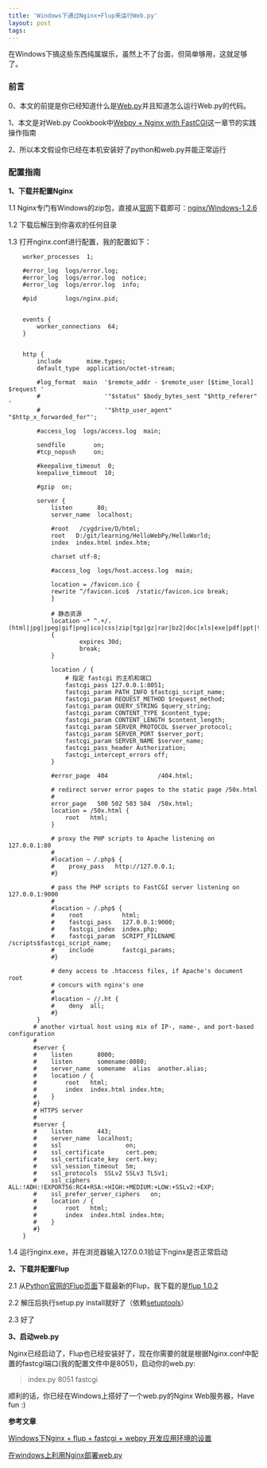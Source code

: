 ```yaml
---
title: 'Windows下通过Nginx+Flup来运行Web.py'
layout: post
tags:
---
```


在Windows下搞这些东西纯属娱乐，虽然上不了台面，但简单够用，这就足够了。

### 前言

0、本文的前提是你已经知道什么是[Web.py](http://webpy.org/)并且知道怎么运行Web.py的代码。  

1、本文是对Web.py Cookbook中[Webpy + Nginx with FastCGI](http://webpy.org/cookbook/fastcgi-nginx)这一章节的实践操作指南  

2、所以本文假设你已经在本机安装好了python和web.py并能正常运行  


### 配置指南

**1、下载并配置Nginx**  

1.1 Nginx专门有Windows的zip包，直接从[官网](http://nginx.org/en/download.html)下载即可：[nginx/Windows-1.2.6](http://nginx.org/download/nginx-1.2.6.zip)  


1.2 下载后解压到你喜欢的任何目录  

1.3 打开nginx.conf进行配置，我的配置如下：  


```shell
    worker_processes  1;
     
    #error_log  logs/error.log;
    #error_log  logs/error.log  notice;
    #error_log  logs/error.log  info;
     
    #pid        logs/nginx.pid;
     
     
    events {
        worker_connections  64;
    }
     
     
    http {
        include       mime.types;
        default_type  application/octet-stream;
     
        #log_format  main  '$remote_addr - $remote_user [$time_local] $request '
        #                  '"$status" $body_bytes_sent "$http_referer" '
        #                  '"$http_user_agent" "$http_x_forwarded_for"';
     
        #access_log  logs/access.log  main;
     
        sendfile        on;
        #tcp_nopush     on;
     
        #keepalive_timeout  0;
        keepalive_timeout  10;
     
        #gzip  on;
     
        server {
            listen       80;
            server_name  localhost;
           
            #root   /cygdrive/D/html;
            root   D:/git/learning/HelloWebPy/HelloWorld;
            index  index.html index.htm;
     
            charset utf-8;
     
            #access_log  logs/host.access.log  main;
            
            location = /favicon.ico {
    	    rewrite ^/favicon.ico$  /static/favicon.ico break;
            }
    
            # 静态资源
            location ~* ^.+/.(html|jpg|jpeg|gif|png|ico|css|zip|tgz|gz|rar|bz2|doc|xls|exe|pdf|ppt|txt|tar|mid|midi|wav|bmp|rtf|js)$
            {
                    expires 30d;
                    break;
            }
     
            location / {
                # 指定 fastcgi 的主机和端口
                fastcgi_pass 127.0.0.1:8051;
                fastcgi_param PATH_INFO $fastcgi_script_name;
                fastcgi_param REQUEST_METHOD $request_method;
                fastcgi_param QUERY_STRING $query_string;
                fastcgi_param CONTENT_TYPE $content_type;
                fastcgi_param CONTENT_LENGTH $content_length;
                fastcgi_param SERVER_PROTOCOL $server_protocol;
                fastcgi_param SERVER_PORT $server_port;
                fastcgi_param SERVER_NAME $server_name;
                fastcgi_pass_header Authorization;
                fastcgi_intercept_errors off;
            }
     
            #error_page  404              /404.html;
     
            # redirect server error pages to the static page /50x.html
            #
            error_page   500 502 503 504  /50x.html;
            location = /50x.html {
                root   html;
            }
     
            # proxy the PHP scripts to Apache listening on 127.0.0.1:80
            #
            #location ~ /.php$ {
            #    proxy_pass   http://127.0.0.1;
            #}
     
            # pass the PHP scripts to FastCGI server listening on 127.0.0.1:9000
            #
            #location ~ /.php$ {
            #    root           html;
            #    fastcgi_pass   127.0.0.1:9000;
            #    fastcgi_index  index.php;
            #    fastcgi_param  SCRIPT_FILENAME  /scripts$fastcgi_script_name;
            #    include        fastcgi_params;
            #}
     
            # deny access to .htaccess files, if Apache's document root
            # concurs with nginx's one
            #
            #location ~ //.ht {
            #    deny  all;
            #}
        }
       # another virtual host using mix of IP-, name-, and port-based configuration
       #
       #server {
       #    listen       8000;
       #    listen       somename:8080;
       #    server_name  somename  alias  another.alias;
       #    location / {
       #        root   html;
       #        index  index.html index.htm;
       #    }
       #}
       # HTTPS server
       #
       #server {
       #    listen       443;
       #    server_name  localhost;
       #    ssl                  on;
       #    ssl_certificate      cert.pem;
       #    ssl_certificate_key  cert.key;
       #    ssl_session_timeout  5m;
       #    ssl_protocols  SSLv2 SSLv3 TLSv1;
       #    ssl_ciphers  ALL:!ADH:!EXPORT56:RC4+RSA:+HIGH:+MEDIUM:+LOW:+SSLv2:+EXP;
       #    ssl_prefer_server_ciphers   on;
       #    location / {
       #        root   html;
       #        index  index.html index.htm;
       #    }
       #}
    }
```

1.4 运行nginx.exe，并在浏览器输入127.0.0.1验证下nginx是否正常启动  


**2、下载并配置Flup**  

2.1 从[Python官网的Flup页面](http://pypi.python.org/pypi/flup)下载最新的Flup，我下载的是[flup 1.0.2](http://pypi.python.org/packages/source/f/flup/flup-1.0.2.tar.gz#md5=24dad7edc5ada31dddd49456ee8d5254)  

2.2 解压后执行setup.py install就好了（依赖[setuptools](http://pypi.python.org/packages/2.7/s/setuptools/)）  

2.3 好了  


**3、启动web.py**  

Nginx已经启动了，Flup也已经安装好了，现在你需要的就是根据Nginx.conf中配置的fastcgi端口(我的配置文件中是8051)，启动你的web.py:  

> index.py 8051 fastcgi

顺利的话，你已经在Windows上搭好了一个web.py的Nginx Web服务器，Have fun :)

**参考文章**  

[Windows下Nginx + flup + fastcgi + webpy 开发应用环境的设置](http://blog.csdn.net/yavobo/article/details/6240122)  

[在windows上利用Nginx部署web.py](http://blog.ops.cc/develop/541ff02680c990b4.html)  
